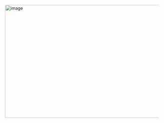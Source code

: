 <img width="818" height="373" alt="image" src="https://github.com/user-attachments/assets/a5d25075-b4d7-4a31-9f11-dbaeb0bda191" />
